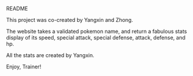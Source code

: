 README 

This project was co-created by Yangxin and Zhong.

The website takes a validated pokemon name, and return a fabulous stats display of its speed, special attack, special defense, attack, defense, and hp. 

All the stats are created by Yangxin. 

Enjoy, Trainer!



